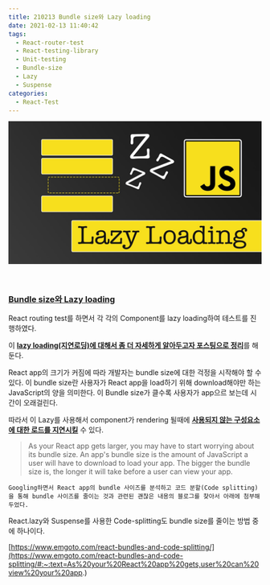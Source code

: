 ```yaml
---
title: 210213 Bundle size와 Lazy loading
date: 2021-02-13 11:40:42
tags:
  - React-router-test
  - React-testing-library
  - Unit-testing
  - Bundle-size
  - Lazy
  - Suspense
categories:
  - React-Test
---
```


![](/images/post_images/210213_lazy_loading.jpeg)

<br/>

### <ins>**Bundle size와 Lazy loading**</ins>

React routing test를 하면서 각 각의 Component를 lazy loading하여 테스트를 진행하였다.

이 <ins><b>lazy loading(지연로딩)에 대해서 좀 더 자세하게 알아두고자 포스팅으로 정리</b></ins>를 해둔다.

React app의 크기가 커짐에 따라 개발자는 bundle size에 대한 걱정을 시작해야 할 수 있다. 이 bundle size란 사용자가 React app을 load하기 위해 download해야만 하는 JavaScript의 양을 의미한다.
이 Bundle size가 클수록 사용자가 app으르 보는데 시간이 오래걸린다.

따라서 이 Lazy를 사용해서 component가 rendering 될때에 <ins><b>사용되지 않는 구성요소에 대한 로드를 지연시킬</b></ins> 수 있다.

  <!-- more -->

> As your React app gets larger, you may have to start worrying about its bundle size. An app's bundle size is the amount of JavaScript a user will have to download to load your app. The bigger the bundle size is, the longer it will take before a user can view your app.

`Googling하면서 React app의 bundle 사이즈를 분석하고 코드 분할(Code splitting)을 통해 bundle 사이즈를 줄이는 것과 관련된 괜찮은 내용의 블로그를 찾아서 아래에 첨부해두었다.`

React.lazy와 Suspense를 사용한 Code-splitting도 bundle size를 줄이는 방법 중에 하나이다.

[https://www.emgoto.com/react-bundles-and-code-splitting/](https://www.emgoto.com/react-bundles-and-code-splitting/#:~:text=As%20your%20React%20app%20gets,user%20can%20view%20your%20app.)
